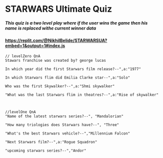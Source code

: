 # STARWARS Ultimate Quiz
##### This quiz is a two level play where if the user wins the game then his name is replaced withe current winner data


#### https://replit.com/@NikhilBelide/STARWARSUA?embed=1&output=1#index.js


    // levelZero QnA
    Stawars franchise was created by? george lucas
  
    In which year did the first Starwars film release?--",a:"1977"
  
    In which Starwars flim did Emilia Clarke star--",a:"Solo"
  
    Who was the first Skywalker?--",a:"Shmi skywalker"
  
    "What was the last Starwars flim in theatres?--",a:"Rise of skywalker"

   
  
    //levelOne QnA
    "Name of the latest starwars series?--", "Mandalorian"
  
    "How many triologies does Starwars have?--", "Three"
  
    "What's the best Starwars vehicle?--","Millennium Falcon"
  
    "Next Starwars film?--",a:"Rogue Squadron"
  
    "upcoming starwars series?--","Andor"
